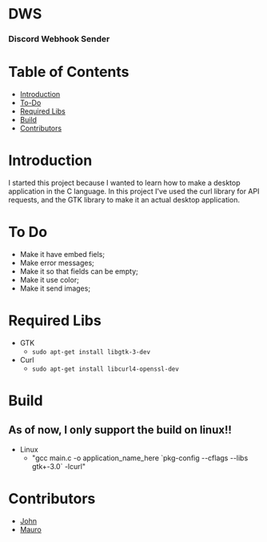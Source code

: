 # DWS
### Discord Webhook Sender

# Table of Contents
- [Introduction](#introduction)
- [To-Do](#to-do)
- [Required Libs](#required-libs)
- [Build](#build)
- [Contributors](#contributors)

# Introduction
I started this project because I wanted to learn how to make a desktop application in the C language. In this project I've used the curl library for API requests, and the GTK library to make it an actual desktop application.

# To Do
- Make it have embed fiels;
- Make error messages;
- Make it so that fields can be empty;
- Make it use color;
- Make it send images;

# Required Libs
- GTK
  - `sudo apt-get install libgtk-3-dev`
- Curl
  - `sudo apt-get install libcurl4-openssl-dev`
 
# Build
## As of now, I only support the build on linux!!
- Linux
  - "gcc main.c -o application_name_here \`pkg-config --cflags --libs gtk+-3.0\` -lcurl"

# Contributors
- [John](https://github.com/p3rs0n-001)
- [Mauro](https://github.com/HowlingArcher)
